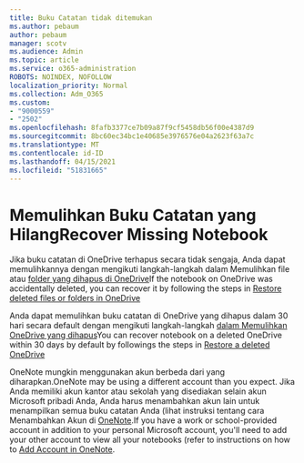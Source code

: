 ```yaml
---
title: Buku Catatan tidak ditemukan
ms.author: pebaum
author: pebaum
manager: scotv
ms.audience: Admin
ms.topic: article
ms.service: o365-administration
ROBOTS: NOINDEX, NOFOLLOW
localization_priority: Normal
ms.collection: Adm_O365
ms.custom:
- "9000559"
- "2502"
ms.openlocfilehash: 8fafb3377ce7b09a87f9cf5458db56f00e4387d9
ms.sourcegitcommit: 8bc60ec34bc1e40685e3976576e04a2623f63a7c
ms.translationtype: MT
ms.contentlocale: id-ID
ms.lasthandoff: 04/15/2021
ms.locfileid: "51831665"
---
```

# <a name="recover-missing-notebook"></a><span data-ttu-id="5be66-102">Memulihkan Buku Catatan yang Hilang</span><span class="sxs-lookup"><span data-stu-id="5be66-102">Recover Missing Notebook</span></span>

<span data-ttu-id="5be66-103">Jika buku catatan di OneDrive terhapus secara tidak sengaja, Anda dapat memulihkannya dengan mengikuti langkah-langkah dalam Memulihkan file atau [folder yang dihapus di OneDrive](https://support.office.com/article/949ada80-0026-4db3-a953-c99083e6a84f)</span><span class="sxs-lookup"><span data-stu-id="5be66-103">If the notebook on OneDrive was accidentally deleted, you can recover it by following the steps in [Restore deleted files or folders in OneDrive](https://support.office.com/article/949ada80-0026-4db3-a953-c99083e6a84f)</span></span>

<span data-ttu-id="5be66-104">Anda dapat memulihkan buku catatan di OneDrive yang dihapus dalam 30 hari secara default dengan mengikuti langkah-langkah [dalam Memulihkan OneDrive yang dihapus](https://docs.microsoft.com/onedrive/restore-deleted-onedrive)</span><span class="sxs-lookup"><span data-stu-id="5be66-104">You can recover notebook on a deleted OneDrive within 30 days by default by followings the steps in [Restore a deleted OneDrive](https://docs.microsoft.com/onedrive/restore-deleted-onedrive)</span></span>

<span data-ttu-id="5be66-105">OneNote mungkin menggunakan akun berbeda dari yang diharapkan.</span><span class="sxs-lookup"><span data-stu-id="5be66-105">OneNote may be using a different account than you expect.</span></span> <span data-ttu-id="5be66-106">Jika Anda memiliki akun kantor atau sekolah yang disediakan selain akun Microsoft pribadi Anda, Anda harus menambahkan akun lain untuk menampilkan semua buku catatan Anda (lihat instruksi tentang cara Menambahkan Akun di [OneNote](https://support.office.com/article/5afff855-54ee-47e4-a773-db048d4ac299).</span><span class="sxs-lookup"><span data-stu-id="5be66-106">If you have a work or school-provided account in addition to your personal Microsoft account, you'll need to add your other account to view all your notebooks (refer to instructions on how to [Add Account in OneNote](https://support.office.com/article/5afff855-54ee-47e4-a773-db048d4ac299).</span></span>